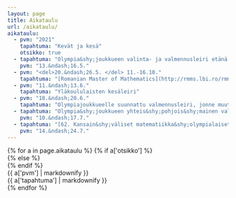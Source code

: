 ```yaml
---
layout: page
title: Aikataulu
url: /aikataulu/
aikataulu:
  - pvm: "2021"
    tapahtuma: "Kevät ja kesä"
    otsikko: true
  - tapahtuma: "Olympia&shy;joukkueen valinta- ja valmennusleiri etänä, lisätietoa myöhemmin"
    pvm: "13.&ndash;16.5."
  - pvm: "<del>20.&ndash;26.5. </del> 11.-16.10."
    tapahtuma: "[Romanian Master of Mathematics](http://rmms.lbi.ro/rmm2021/index.php?id=home) etänä"
  - pvm: "11.&ndash;13.6."
    tapahtuma: "Yläkoululaisten kesäleiri"
  - pvm: "18.&ndash;20.6."
    tapahtuma: "Olympiajoukkueelle suunnattu valmennusleiri, jonne muutkin innokkaat ovat tervetulleita"
  - tapahtuma: "Olympia&shy;joukkueen yhteis&shy;pohjois&shy;mainen valmennus&shy;leiri Sorøssa, Tanskassa (mahdollisesti)"
    pvm: "10.&ndash;17.7."
  - tapahtuma: "[62. Kansain&shy;väliset matematiikka&shy;olympialaiset <abbr>IMO</abbr> Pietarissa](http://www.imo-official.org/year_info.aspx?year=2021), Suomen joukkue Suomessa tai mahdollisesti Tanskassa yhdessä muiden Pohjoismaiden kanssa"
    pvm: "14.&ndash;24.7."
---
```

<div class="list-group">
{% for a in page.aikataulu %}
{% if a['otsikko'] %}<div class="list-group-item-info row">{% else %}<div class="list-group-item row">{% endif %}
<div class="col-sm-3">{{ a['pvm'] | markdownify }}</div>
<div class="col-sm-9">{{ a['tapahtuma'] | markdownify }}</div>
</div>
{% endfor %}
</div>
